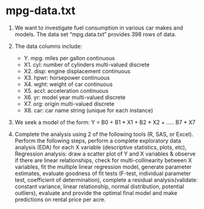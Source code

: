 # mpg-data.txt

1. We want to investigate fuel consumption in various car makes and models. The data set
   “mpg.data.txt” provides 398 rows of data. 

2. The data columns include:
   - Y. mpg: miles per gallon continuous
   - X1. cyl: number of cylinders multi-valued discrete
   - X2. disp: engine displacement continuous
   - X3. hpwr: horsepower continuous
   - X4. wght: weight of car continuous
   - X5. accl: acceleration continuous
   - X6. yr: model year multi-valued discrete
   - X7. org: origin multi-valued discrete
   - X8. car: car name string (unique for each instance)
3. We seek a model of the form:
      Y = B0 + B1 * X1 + B2 * X2 + ….. B7 * X7
4. Complete the analysis using 2 of the following tools (R, SAS, or Excel). Perform the following
steps, perform a complete exploratory data analysis (EDA) for each X variable (descriptive
statistics, plots, etc), Regression analysis: draw a scatter plot of Y and X variables & observe if
there are linear relationships, check for multi-collinearity between X variables, fit the multiple
linear regression model, generate parameter estimates, evaluate goodness of fit tests (F-test,
individual parameter test, coefficient of determination), complete a residual analysis(validate:
constant variance, linear relationship, normal distribution, potential outliers), evaluate and
provide the optimal final model and make predictions on rental price per acre.

